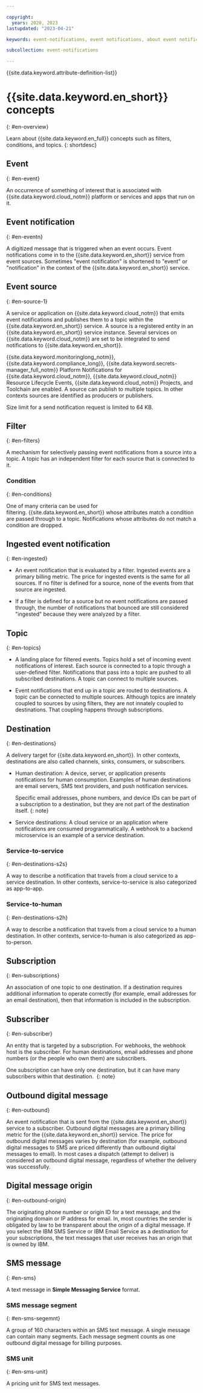 ```yaml
---

copyright:
  years: 2020, 2023
lastupdated: "2023-04-21"

keywords: event-notifications, event notifications, about event notifications

subcollection: event-notifications

---
```


{{site.data.keyword.attribute-definition-list}}

# {{site.data.keyword.en_short}} concepts
{: #en-overview}

Learn about {{site.data.keyword.en_full}} concepts such as filters, conditions, and topics.
{: shortdesc}

## Event
{: #en-event}

An occurrence of something of interest that is associated with {{site.data.keyword.cloud_notm}} platform or services and apps that run on it.  

## Event notification
{: #en-eventn}

A digitized message that is triggered when an event occurs. Event notifications come in to the {{site.data.keyword.en_short}} service from event sources. Sometimes "event notification" is shortened to "event" or "notification" in the context of the {{site.data.keyword.en_short}} service.

## Event source
{: #en-source-1}

A service or application on {{site.data.keyword.cloud_notm}} that emits event notifications and publishes them to a topic within the {{site.data.keyword.en_short}} service. A source is a registered entity in an {{site.data.keyword.en_short}} service instance. Several services on {{site.data.keyword.cloud_notm}} are set to be integrated to send notifications to {{site.data.keyword.en_short}}.

{{site.data.keyword.monitoringlong_notm}}, {{site.data.keyword.compliance_long}}, {{site.data.keyword.secrets-manager_full_notm}} Platform Notifications for {{site.data.keyword.cloud_notm}}, {{site.data.keyword.cloud_notm}} Resource Lifecycle Events, {{site.data.keyword.cloud_notm}} Projects, and Toolchain are enabled. A source can publish to multiple topics. In other contexts sources are identified as producers or publishers.

Size limit for a send notification request is limited to 64 KB.

## Filter
{: #en-filters}

A mechanism for selectively passing event notifications from a source into a topic. A topic has an independent filter for each source that is connected to it. 

### Condition
{: #en-conditions}

One of many criteria can be used for filtering. {{site.data.keyword.en_short}} whose attributes match a condition are passed through to a topic. Notifications whose attributes do not match a condition are dropped.

## Ingested event notification
{: #en-ingested}

- An event notification that is evaluated by a filter. Ingested events are a primary billing metric. The price for ingested events is the same for all sources. If no filter is defined for a source, none of the events from that source are ingested. 

- If a filter is defined for a source but no event notifications are passed through, the number of notifications that bounced are still considered "ingested" because they were analyzed by a filter. 

## Topic
{: #en-topics}

- A landing place for filtered events. Topics hold a set of incoming event notifications of interest. Each source is connected to a topic through a user-defined filter. Notifications that pass into a topic are pushed to all subscribed destinations. A topic can connect to multiple sources. 

- Event notifications that end up in a topic are routed to destinations. A topic can be connected to multiple sources. Although topics are innately coupled to sources by using filters, they are not innately coupled to destinations. That coupling happens through subscriptions.

## Destination
{: #en-destinations}

A delivery target for {{site.data.keyword.en_short}}. In other contexts, destinations are also called channels, sinks, consumers, or subscribers.

- Human destination: A device, server, or application presents notifications for human consumption. Examples of human destinations are email servers, SMS text providers, and push notification services. 

   Specific email addresses, phone numbers, and device IDs can be part of a subscription to a destination, but they are not part of the destination itself.
   {: note}

- Service destinations: A cloud service or an application where notifications are consumed programmatically. A webhook to a backend microservice is an example of a service destination.

### Service-to-service
{: #en-destinations-s2s}

A way to describe a notification that travels from a cloud service to a service destination. In other contexts, service-to-service is also categorized as app-to-app.

### Service-to-human
{: #en-destinations-s2h}

A way to describe a notification that travels from a cloud service to a human destination. In other contexts, service-to-human is also categorized as app-to-person.

## Subscription
{: #en-subscriptions}

An association of one topic to one destination. If a destination requires additional information to operate correctly (for example, email addresses for an email destination), then that information is included in the subscription.

## Subscriber
{: #en-subscriber}

An entity that is targeted by a subscription. For webhooks, the webhook host is the subscriber. For human destinations, email addresses and phone numbers (or the people who own them) are subscribers.

One subscription can have only one destination, but it can have many subscribers within that destination. 
{: note}

## Outbound digital message
{: #en-outbound}

An event notification that is sent from the {{site.data.keyword.en_short}} service to a subscriber. Outbound digital messages are a primary billing metric for the {{site.data.keyword.en_short}} service. The price for outbound digital messages varies by destination (for example, outbound digital messages to SMS are priced differently than outbound digital messages to email). In most cases a dispatch (attempt to deliver) is considered an outbound digital message, regardless of whether the delivery was successfully.

## Digital message origin
{: #en-outbound-origin}

The originating phone number or origin ID for a text message, and the originating domain or IP address for email. In, most countries the sender is obligated by law to be transparent about the origin of a digital message. If you select the IBM SMS Service or IBM Email Service as a destination for your subscriptions, the text messages that user receives has an origin that is owned by IBM.

## SMS message
{: #en-sms}

A text message in **Simple Messaging Service** format.

### SMS message segment
{: #en-sms-segemnt}

A group of 160 characters within an SMS text message. A single message can contain many segments. Each message segment counts as one outbound digital message for billing purposes.

### SMS unit
{: #en-sms-unit}

A pricing unit for SMS text messages.
